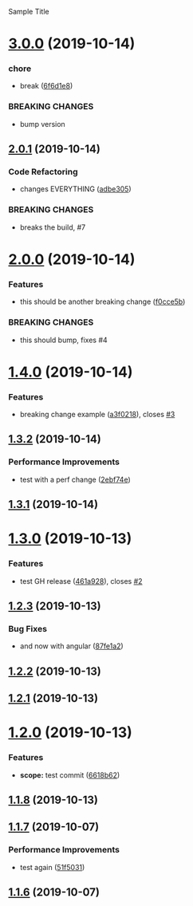 Sample Title

# [3.0.0](https://github.com/LonnyGomes/conventional-commits-poc/compare/v2.0.1...v3.0.0) (2019-10-14)


### chore

* break ([6f6d1e8](https://github.com/LonnyGomes/conventional-commits-poc/commit/6f6d1e8))


### BREAKING CHANGES

* bump version

## [2.0.1](https://github.com/LonnyGomes/conventional-commits-poc/compare/v2.0.0...v2.0.1) (2019-10-14)


### Code Refactoring

* changes EVERYTHING ([adbe305](https://github.com/LonnyGomes/conventional-commits-poc/commit/adbe305))


### BREAKING CHANGES

* breaks the build, #7

# [2.0.0](https://github.com/LonnyGomes/conventional-commits-poc/compare/v1.4.0...v2.0.0) (2019-10-14)


### Features

* this should be another breaking change ([f0cce5b](https://github.com/LonnyGomes/conventional-commits-poc/commit/f0cce5b))


### BREAKING CHANGES

* this should bump, fixes #4

# [1.4.0](https://github.com/LonnyGomes/conventional-commits-poc/compare/v1.3.2...v1.4.0) (2019-10-14)


### Features

* breaking change example ([a3f0218](https://github.com/LonnyGomes/conventional-commits-poc/commit/a3f0218)), closes [#3](https://github.com/LonnyGomes/conventional-commits-poc/issues/3)

## [1.3.2](https://github.com/LonnyGomes/conventional-commits-poc/compare/v1.3.1...v1.3.2) (2019-10-14)


### Performance Improvements

* test with a perf change ([2ebf74e](https://github.com/LonnyGomes/conventional-commits-poc/commit/2ebf74e))

## [1.3.1](https://github.com/LonnyGomes/conventional-commits-poc/compare/v1.3.0...v1.3.1) (2019-10-14)

# [1.3.0](https://github.com/LonnyGomes/conventional-commits-poc/compare/v1.2.3...v1.3.0) (2019-10-13)


### Features

* test GH release ([461a928](https://github.com/LonnyGomes/conventional-commits-poc/commit/461a928)), closes [#2](https://github.com/LonnyGomes/conventional-commits-poc/issues/2)

## [1.2.3](https://github.com/LonnyGomes/conventional-commits-poc/compare/v1.2.2...v1.2.3) (2019-10-13)


### Bug Fixes

* and now with angular ([87fe1a2](https://github.com/LonnyGomes/conventional-commits-poc/commit/87fe1a2))

## [1.2.2](https://github.com/LonnyGomes/conventional-commits-poc/compare/v1.2.1...v1.2.2) (2019-10-13)

## [1.2.1](https://github.com/LonnyGomes/conventional-commits-poc/compare/v1.2.0...v1.2.1) (2019-10-13)

# [1.2.0](https://github.com/LonnyGomes/conventional-commits-poc/compare/v1.1.8...v1.2.0) (2019-10-13)


### Features

* **scope:** test commit ([6618b62](https://github.com/LonnyGomes/conventional-commits-poc/commit/6618b62))

## [1.1.8](https://github.com/LonnyGomes/conventional-commits-poc/compare/v1.1.7...v1.1.8) (2019-10-13)

## [1.1.7](https:/Users/carpelucem/code/repos/conventional-commits-poc-bare/compare/v1.1.6...v1.1.7) (2019-10-07)


### Performance Improvements

* test again ([51f5031](https:/Users/carpelucem/code/repos/conventional-commits-poc-bare/commit/51f5031))

## [1.1.6](https:/Users/carpelucem/code/repos/conventional-commits-poc-bare/compare/v1.1.5...v1.1.6) (2019-10-07)
